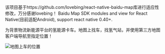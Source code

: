 该项目基于https://github.com/lovebing/react-native-baidu-map库进行适应性修改，万分感谢lovebing！
Baidu Map SDK modules and view for React Native(目前适配Android), support react native 0.40+.

为背景物流新能源平台的氢能源卡车。地图上找车，找氢气站，并使用第三方地图客户端导航至指定位置！

![地图上车的位置](https://raw.githubusercontent.com/kangkaislove/react-native-android-map/blob/master/Screenshots/car.jpg)
